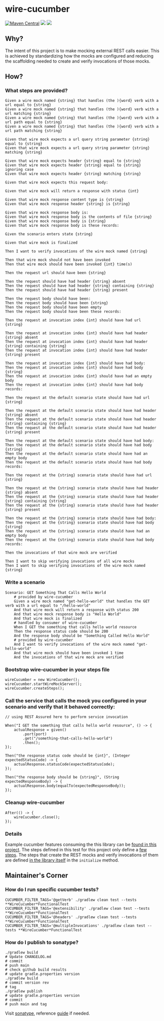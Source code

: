 # wire-cucumber

[![Maven Central](https://img.shields.io/maven-central/v/com.evanzeimet.wirecucumber/wire-cucumber.svg?label=Maven%20Central)](https://search.maven.org/search?q=g:%22com.evanzeimet.wirecucumber%22%20AND%20a:%22wire-cucumber%22) [<img src="https://github.com/podnov/wire-cucumber/workflows/java-ci/badge.svg">](https://github.com/podnov/wire-cucumber/actions?query=workflow%3A%22java-ci%22) [<img src="https://codecov.io/gh/podnov/wire-cucumber/branch/main/graph/badge.svg">](https://codecov.io/gh/podnov/wire-cucumber/branch/main)

## Why?
The intent of this project is to make mocking external REST calls easier. This is achieved by standardizing how the mocks are configured and reducing the scaffolding needed to create and verify invocations of those mocks.

## How?
### What steps are provided?
```
Given a wire mock named {string} that handles (the ){word} verb with a url equal to {string}
Given a wire mock named {string} that handles (the ){word} verb with a url matching {string}
Given a wire mock named {string} that handles (the ){word} verb with a url path equal to {string}
Given a wire mock named {string} that handles (the ){word} verb with a url path matching {string}

Given that wire mock expects a url query string parameter {string} equal to {string}
Given that wire mock expects a url query string parameter {string} matching {string}

Given that wire mock expects header {string} equal to {string}
Given that wire mock expects header {string} equal to {string} ignoring case
Given that wire mock expects header {string} matching {string}

Given that wire mock expects this request body:

Given that wire mock will return a response with status {int}

Given that wire mock response content type is {string}
Given that wire mock response header {string} is {string}

Given that wire mock response body is:
Given that wire mock response body is the contents of file {string}
Given that wire mock response body is {string}
Given that wire mock response body is these records:

Given the scenario enters state {string}

Given that wire mock is finalized

Then I want to verify invocations of the wire mock named {string}

Then that wire mock should not have been invoked
Then that wire mock should have been invoked {int} time(s)

Then the request url should have been {string}

Then the request should have had header {string} absent
Then the request should have had header {string} containing {string}
Then the request should have had header {string} present

Then the request body should have been:
Then the request body should have been {string}
Then the request body should have been empty
Then the request body should have been these records:

Then the request at invocation index {int} should have had url {string}

Then the request at invocation index {int} should have had header {string} absent
Then the request at invocation index {int} should have had header {string} containing {string}
Then the request at invocation index {int} should have had header {string} present

Then the request at invocation index {int} should have had body:
Then the request at invocation index {int} should have had body {string}
Then the request at invocation index {int} should have had an empty body
Then the request at invocation index {int} should have had body records:

Then the request at the default scenario state should have had url {string}

Then the request at the default scenario state should have had header {string} absent
Then the request at the default scenario state should have had header {string} containing {string}
Then the request at the default scenario state should have had header {string} present

Then the request at the default scenario state should have had body:
Then the request at the default scenario state should have had body {string}
Then the request at the default scenario state should have had an empty body
Then the request at the default scenario state should have had body records:

Then the request at the {string} scenario state should have had url {string}

Then the request at the {string} scenario state should have had header {string} absent
Then the request at the {string} scenario state should have had header {string} containing {string}
Then the request at the {string} scenario state should have had header {string} present

Then the request at the {string} scenario state should have had body:
Then the request at the {string} scenario state should have had body {string}
Then the request at the {string} scenario state should have had an empty body
Then the request at the {string} scenario state should have had body records:

Then the invocations of that wire mock are verified

Then I want to skip verifying invocations of all wire mocks
Then I want to skip verifying invocations of the wire mock named {string}
```

### Write a scenario
```
Scenario: GET Something That Calls Hello World
	# provided by wire-cucumber
	Given a wire mock named "get-hello-world" that handles the GET verb with a url equal to "/hello-world"
	And that wire mock will return a response with status 200
	And that wire mock response body is "Hello World"
	And that wire mock is finalized
	# handled by consumer of wire-cucumber
	When I GET the something that calls hello world resource
	Then the response status code should be 200
	And the response body should be "Something Called Hello World"
	# provided by wire-cucumber
	And I want to verify invocations of the wire mock named "get-hello-world"
	And that wire mock should have been invoked 1 time
	And the invocations of that wire mock are verified
```

### Bootstrap wire-cucumber in your steps file
```
wireCucumber = new WireCucumber();
wireCucumber.startWireMockServer();
wireCucumber.createSteps();
```

### Call the service that calls the mock you configured in your scenario and verify that it behaved correctly:
```
// using REST Assured here to perform service invocation

When("I GET the something that calls hello world resource", () -> {
	actualResponse = given()
		.port(port)
		.get("/something-that-calls-hello-world")
		.then();
});

Then("the response status code should be {int}", (Integer expectedStatusCode) -> {
	actualResponse.statusCode(expectedStatusCode);
});

Then("the response body should be {string}", (String expectedResponseBody) -> {
	actualResponse.body(equalTo(expectedResponseBody));
});
```

### Cleanup wire-cucumber
```
After(() -> {
	wireCucumber.close();
});
```

### Details
Example cucumber features consuming the this library can be [found in this project](src/test/resources/com/evanzeimet/wirecucumber/functionaltest/enabled). The steps defined in this test for this project only define a [few steps](src/test/java/com/evanzeimet/wirecucumber/functionaltest/enabled/WireCucumberEnabledFunctionalTest.java). The steps that create the REST mocks and verify invocations of them are defined [in the library itself](src/main/java/com/evanzeimet/wirecucumber/scenario/Steps.java) in the `initialize` method.

## Maintainer's Corner
### How do I run specific cucumber tests?
```
CUCUMBER_FILTER_TAGS='@getVerb' ./gradlew clean test --tests **WireCucumber*FunctionalTest
CUCUMBER_FILTER_TAGS='@extensibility' ./gradlew clean test --tests **WireCucumber*FunctionalTest
CUCUMBER_FILTER_TAGS='@headers' ./gradlew clean test --tests **WireCucumber*FunctionalTest
CUCUMBER_FILTER_TAGS='@multipleInvocations' ./gradlew clean test --tests **WireCucumber*FunctionalTest
```

### How do I publish to sonatype?
```
./gradlew build
# Update CHANGELOG.md
# commit
# push main
# check github build results
# update gradle.properties version
./gradlew build
# commit version rev
# tag
./gradlew publish
# update gradle.properties version
# commit
# push main and tag
```
Visit [sonatype](https://oss.sonatype.org/#stagingRepositories), reference [guide](https://egkatzioura.com/2022/10/17/gradle-push-to-maven-repository) if needed.
